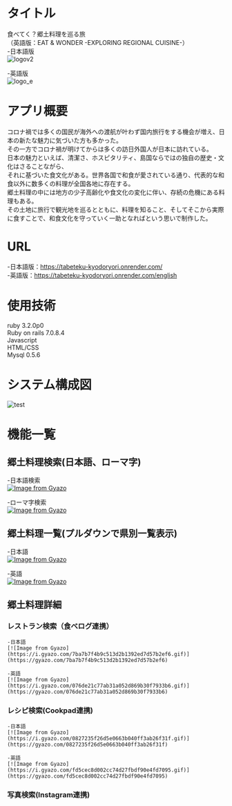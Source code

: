 # タイトル
  食べてく？郷土料理を巡る旅  
  （英語版：EAT & WONDER -EXPLORING REGIONAL CUISINE-）  
  -日本語版  
  ![logov2](https://github.com/user-attachments/assets/7db97689-c6d1-4da3-a31f-9fec61c31cab)  

  -英語版  
  ![logo_e](https://github.com/user-attachments/assets/c8138706-5685-49ad-9ac0-8c904e50044e)

# アプリ概要
  コロナ禍では多くの国民が海外への渡航が叶わず国内旅行をする機会が増え、日本の新たな魅力に気づいた方も多かった。  
  その一方でコロナ禍が明けてからは多くの訪日外国人が日本に訪れている。  
  日本の魅力といえば、清潔さ、ホスピタリティ、島国ならではの独自の歴史・文化はさることながら、  
  それに基づいた食文化がある。世界各国で和食が愛されている通り、代表的な和食以外に数多くの料理が全国各地に存在する。  
  郷土料理の中には地方の少子高齢化や食文化の変化に伴い、存続の危機にある料理もある。  
  その土地に旅行で観光地を巡るとともに、料理を知ること、そしてそこから実際に食すことで、和食文化を守っていく一助となればという思いで制作した。

# URL
  -日本語版：https://tabeteku-kyodoryori.onrender.com/  
  -英語版：https://tabeteku-kyodoryori.onrender.com/english

# 使用技術
  ruby 3.2.0p0  
  Ruby on rails 7.0.8.4  
  Javascript  
  HTML/CSS  
  Mysql 0.5.6 

# システム構成図
  ![test](https://github.com/user-attachments/assets/bdbd51c1-2a2b-441d-90d3-5bbbdd8deae7)

# 機能一覧
  ## 郷土料理検索(日本語、ローマ字)  
  -日本語検索  
  [![Image from Gyazo](https://i.gyazo.com/365d42a078f3268eddacef3b0f1971ee.gif)](https://gyazo.com/365d42a078f3268eddacef3b0f1971ee)  

  -ローマ字検索  
  [![Image from Gyazo](https://i.gyazo.com/7ca8250b765744d01dc1c22c880242f4.gif)](https://gyazo.com/7ca8250b765744d01dc1c22c880242f4)  

  ## 郷土料理一覧(プルダウンで県別一覧表示)  
  -日本語  
  [![Image from Gyazo](https://i.gyazo.com/9d1ed879fceb4088ba6b2676ce212e4b.gif)](https://gyazo.com/9d1ed879fceb4088ba6b2676ce212e4b)  

  -英語  
  [![Image from Gyazo](https://i.gyazo.com/3627559d7637fb0eb23dfee9f50154a0.gif)](https://gyazo.com/3627559d7637fb0eb23dfee9f50154a0)  

  ## 郷土料理詳細  
   ### レストラン検索（食べログ連携）  
    -日本語  
    [![Image from Gyazo](https://i.gyazo.com/7ba7b7f4b9c513d2b1392ed7d57b2ef6.gif)](https://gyazo.com/7ba7b7f4b9c513d2b1392ed7d57b2ef6)  

    -英語  
    [![Image from Gyazo](https://i.gyazo.com/076de21c77ab31a052d869b30f7933b6.gif)](https://gyazo.com/076de21c77ab31a052d869b30f7933b6)  

   ### レシピ検索(Cookpad連携)  
    -日本語  
    [![Image from Gyazo](https://i.gyazo.com/0827235f26d5e0663b040ff3ab26f31f.gif)](https://gyazo.com/0827235f26d5e0663b040ff3ab26f31f)  

    -英語  
    [![Image from Gyazo](https://i.gyazo.com/fd5cec8d002cc74d27fbdf90e4fd7095.gif)](https://gyazo.com/fd5cec8d002cc74d27fbdf90e4fd7095) 
  
   ### 写真検索(Instagram連携)




